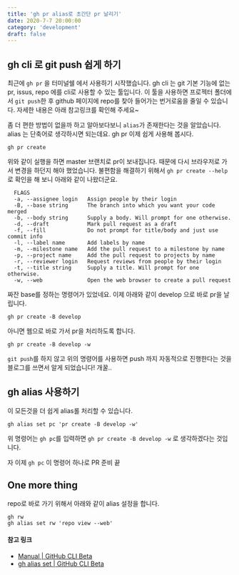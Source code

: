 ```yaml
---
title: 'gh pr alias로 초간단 pr 날리기'
date: 2020-7-7 20:00:00
category: 'development'
draft: false
---
```


## gh cli 로 git push 쉽게 하기

최근에 `gh pr` 을 터미널쉘 에서 사용하기 시작했습니다. gh cli 는 git 기본 기능에 없는 pr, issus, repo 에를 cli로 사용할 수 있는 툴입니다. 이 툴을 사용하면 프로젝터 폴더에서 `git push`한 후 github 페이지에 repo를 찾아 들어가는 번거로움을 줄일 수 있습니다. 자세한 내용은 아래 참고링크를 확인해 주세요~

좀 더 편한 방법이 없을까 하고 알아보다보니 `alias`가 존재한다는 것을 알았습니다. alias 는 단축어로 생각하시면 되는데요. gh pr 이제 쉽게 사용해 봅시다.

```
gh pr create
```

위와 같이 실행을 하면 master 브랜치로 pr이 보내집니다. 때문에 다시 브라우저로 가서 변경을 하던지 해야 했었습니다. 불편함을 해결하기 위해서 `gh pr create --help` 로 확인을 해 보니 아래와 같이 나왔더군요.

```
  FLAGS
  -a, --assignee login   Assign people by their login
  -B, --base string      The branch into which you want your code merged
  -b, --body string      Supply a body. Will prompt for one otherwise.
  -d, --draft            Mark pull request as a draft
  -f, --fill             Do not prompt for title/body and just use commit info
  -l, --label name       Add labels by name
  -m, --milestone name   Add the pull request to a milestone by name
  -p, --project name     Add the pull request to projects by name
  -r, --reviewer login   Request reviews from people by their login
  -t, --title string     Supply a title. Will prompt for one otherwise.
  -w, --web              Open the web browser to create a pull request
```

짜잔 base를 정하는 명령어가 있었네요. 이제 아래와 같이 develop 으로 바로 pr을 날립니다.

```
gh pr create -B develop
```

아니면 웹으로 바로 가서 pr을 처리하도록 합니다.

```
gh pr create -B develop -w
```

`git push`를 하지 않고 위의 명령어를 사용하면 push 까지 자동적으로 진행한다는 것을 블로그를 쓰면서 알게 되었습니다! 개꿀..

## gh alias 사용하기

이 모든것을 더 쉽게 alias롤 처리할 수 있습니다.

```
gh alias set pc 'pr create -B develop -w'
```

위 명령어는 `gh pc`를 입력하면 `gh pr create -B develop -w` 로 생각하겠다는 것입니다.

자 이제 `gh pc` 이 명령어 하나로 PR 준비 끝

## One more thing

repo로 바로 가기 위해서 아래와 같이 alias 설정을 합니다.

```
gh rw
gh alias set rw 'repo view --web'
```

#### 참고 링크

- [Manual | GitHub CLI Beta](https://cli.github.com/manual/)
- [gh alias set | GitHub CLI Beta](https://cli.github.com/manual/gh_alias_set)
